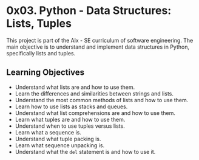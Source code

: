 0x03. Python - Data Structures: Lists, Tuples
=============================================

This project is part of the Alx - SE curriculum of software engineering. The main objective is to understand and implement data structures in Python, specifically lists and tuples.

Learning Objectives
-------------------

-   Understand what lists are and how to use them.
-   Learn the differences and similarities between strings and lists.
-   Understand the most common methods of lists and how to use them.
-   Learn how to use lists as stacks and queues.
-   Understand what list comprehensions are and how to use them.
-   Learn what tuples are and how to use them.
-   Understand when to use tuples versus lists.
-   Learn what a sequence is.
-   Understand what tuple packing is.
-   Learn what sequence unpacking is.
-   Understand what the `del` statement is and how to use it.
